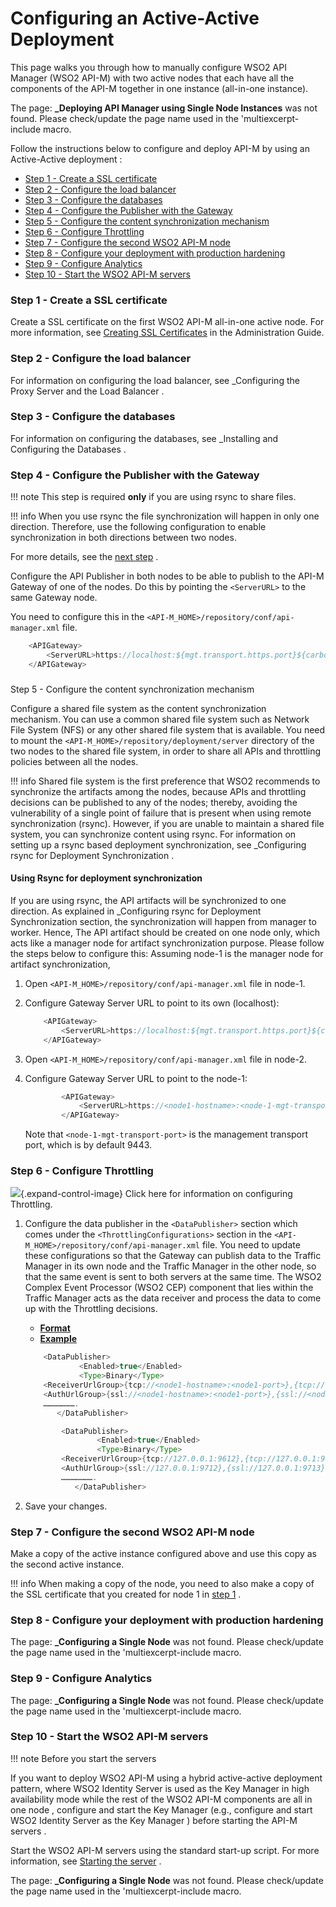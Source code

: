 # Configuring an Active-Active Deployment

This page walks you through how to manually configure WSO2 API Manager (WSO2 API-M) with two active nodes that each have all the components of the API-M together in one instance (all-in-one instance).

The page: **\_Deploying API Manager using Single Node Instances** was not found. Please check/update the page name used in the 'multiexcerpt-include macro.

Follow the instructions below to configure and deploy API-M by using an Active-Active deployment :

-   [Step 1 - Create a SSL certificate](#ConfiguringanActive-ActiveDeployment-step1Step1-CreateaSSLcertificate)
-   [Step 2 - Configure the load balancer](#ConfiguringanActive-ActiveDeployment-Step2-Configuretheloadbalancer)
-   [Step 3 - Configure the databases](#ConfiguringanActive-ActiveDeployment-Step3-Configurethedatabases)
-   [Step 4 - Configure the Publisher with the Gateway](#ConfiguringanActive-ActiveDeployment-Step4-ConfigurethePublisherwiththeGateway)
-   [Step 5 - Configure the content synchronization mechanism](#ConfiguringanActive-ActiveDeployment-Step5-ConfigurethecontentsynchronizationmechanismStep5)
-   [Step 6 - Configure Throttling](#ConfiguringanActive-ActiveDeployment-Step6-ConfigureThrottling)
-   [Step 7 - Configure the second WSO2 API-M node](#ConfiguringanActive-ActiveDeployment-Step7-ConfigurethesecondWSO2API-Mnode)
-   [Step 8 - Configure your deployment with production hardening](#ConfiguringanActive-ActiveDeployment-Step8-Configureyourdeploymentwithproductionhardening)
-   [Step 9 - Configure Analytics](#ConfiguringanActive-ActiveDeployment-Step9-ConfigureAnalytics)
-   [Step 10 - Start the WSO2 API-M servers](#ConfiguringanActive-ActiveDeployment-Step10-StarttheWSO2API-Mservers)

### Step 1 - Create a SSL certificate

Create a SSL certificate on the first WSO2 API-M all-in-one active node. For more information, see [Creating SSL Certificates](https://docs.wso2.com/display/ADMIN44x/Creating+New+Keystores) in the Administration Guide.

### Step 2 - Configure the load balancer

For information on configuring the load balancer, see \_Configuring the Proxy Server and the Load Balancer .

### Step 3 - Configure the databases

For information on configuring the databases, see \_Installing and Configuring the Databases .

### Step 4 - Configure the Publisher with the Gateway

!!! note
This step is required **only** if you are using rsync to share files.

!!! info
When you use rsync the file synchronization will happen in only one direction. Therefore, use the following configuration to enable synchronization in both directions between two nodes.


For more details, see the [next step](#ConfiguringanActive-ActiveDeployment-Step5) .


Configure the API Publisher in both nodes to be able to publish to the API-M Gateway of one of the nodes. Do this by pointing the `<ServerURL>` to the same Gateway node.

You need to configure this in the `<API-M_HOME>/repository/conf/api-manager.xml` file.

``` java
    <APIGateway>
        <ServerURL>https://localhost:${mgt.transport.https.port}${carbon.context}services/</ServerURL>
    </APIGateway>
```

### 
Step 5 - Configure the content synchronization mechanism

Configure a shared file system as the content synchronization mechanism. You can use a common shared file system such as Network File System (NFS) or any other shared file system that is available. You need to mount the `<API-M_HOME>/repository/deployment/server` directory of the two nodes to the shared file system, in order to share all APIs and throttling policies between all the nodes.

!!! info
Shared file system is the first preference that WSO2 recommends to synchronize the artifacts among the nodes, because APIs and throttling decisions can be published to any of the nodes; thereby, avoiding the vulnerability of a single point of failure that is present when using remote synchronization (rsync). However, if you are unable to maintain a shared file system, you can synchronize content using rsync. For information on setting up a rsync based deployment synchronization, see \_Configuring rsync for Deployment Synchronization .

#### Using Rsync for deployment synchronization

If you are using rsync, the API artifacts will be synchronized to one direction. As explained in \_Configuring rsync for Deployment Synchronization section, the synchronization will happen from manager to worker. Hence, The API artifact should be created on one node only, which acts like a manager node for artifact synchronization purpose. Please follow the steps below to configure this:
Assuming node-1 is the manager node for artifact synchronization,

1.  Open `<API-M_HOME>/repository/conf/api-manager.xml` file in node-1.
2.  Configure Gateway Server URL to point to its own (localhost):

    ``` java
        <APIGateway>
            <ServerURL>https://localhost:${mgt.transport.https.port}${carbon.context}services/</ServerURL>
        </APIGateway>
    ```

3.  Open `<API-M_HOME>/repository/conf/api-manager.xml` file in node-2.
4.  Configure Gateway Server URL to point to the node-1:

    ``` java
            <APIGateway>
                <ServerURL>https://<node1-hostname>:<node-1-mgt-transport-port>/services/</ServerURL>
            </APIGateway>
    ```

    Note that `<node-1-mgt-transport-port>` is the management transport port, which is by default 9443.


### Step 6 - Configure Throttling

![](images/icons/grey_arrow_down.png){.expand-control-image} Click here for information on configuring Throttling.

1.  Configure the data publisher in the `<DataPublisher>` section which comes under the `<ThrottlingConfigurations>` section in the `<API-M_HOME>/repository/conf/api-manager.xml` file.
    You need to update these configurations so that the Gateway can publish data to the Traffic Manager in its own node and the Traffic Manager in the other node, so that the same event is sent to both servers at the same time. The WSO2 Complex Event Processor (WSO2 CEP) component that lies within the Traffic Manager acts as the data receiver and process the data to come up with the Throttling decisions.

    -   [**Format**](#53cf34bc662d4c73926c25ba40effaf4)
    -   [**Example**](#9421b17e6719406ebb30ccc667049b27)

    ``` java
        <DataPublisher>
                <Enabled>true</Enabled>
                <Type>Binary</Type>
        <ReceiverUrlGroup>{tcp://<node1-hostname>:<node1-port>},{tcp://<node2-hostname>:<node2-port>} </ReceiverUrlGroup>
        <AuthUrlGroup>{ssl://<node1-hostname>:<node1-port>},{ssl://<node2-hostname>:<node2-port>}</AuthUrlGroup>
        ………………….
           </DataPublisher>
    ```

    ``` java
            <DataPublisher>
                    <Enabled>true</Enabled>
                    <Type>Binary</Type>
            <ReceiverUrlGroup>{tcp://127.0.0.1:9612},{tcp://127.0.0.1:9613} </ReceiverUrlGroup>
            <AuthUrlGroup>{ssl://127.0.0.1:9712},{ssl://127.0.0.1:9713}</AuthUrlGroup>
            ………………….
               </DataPublisher>
    ```

2.  Save your changes.

### Step 7 - Configure the second WSO2 API-M node

Make a copy of the active instance configured above and use this copy as the second active instance.

!!! info
When making a copy of the node, you need to also make a copy of the SSL certificate that you created for node 1 in [step 1](#ConfiguringanActive-ActiveDeployment-step1) .


### Step 8 - Configure your deployment with production hardening

The page: **\_Configuring a Single Node** was not found. Please check/update the page name used in the 'multiexcerpt-include macro.

### Step 9 - Configure Analytics

The page: **\_Configuring a Single Node** was not found. Please check/update the page name used in the 'multiexcerpt-include macro.

### Step 10 - Start the WSO2 API-M servers

!!! note
Before you start the servers

If you want to deploy WSO2 API-M using a hybrid active-active deployment pattern, where WSO2 Identity Server is used as the Key Manager in high availability mode while the rest of the WSO2 API-M components are all in one node , configure and start the Key Manager (e.g., configure and start WSO2 Identity Server as the Key Manager ) before starting the API-M servers .


Start the WSO2 API-M servers using the standard start-up script. For more information, see [Starting the server](https://docs.wso2.com/display/AM260/Running+the+Product#RunningtheProduct-Startingtheserver) .

The page: **\_Configuring a Single Node** was not found. Please check/update the page name used in the 'multiexcerpt-include macro.

